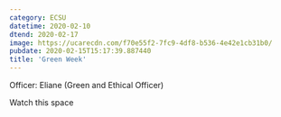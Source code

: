 ```yaml
---
category: ECSU
datetime: 2020-02-10
dtend: 2020-02-17
image: https://ucarecdn.com/f70e55f2-7fc9-4df8-b536-4e42e1cb31b0/
pubdate: 2020-02-15T15:17:39.887440
title: 'Green Week'
---
```

Officer: Eliane (Green and Ethical Officer)

Watch this space

